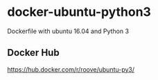 # docker-ubuntu-python3
Dockerfile with ubuntu 16.04 and Python 3

## Docker Hub
https://hub.docker.com/r/roove/ubuntu-py3/
